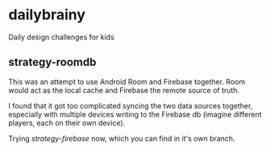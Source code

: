 # dailybrainy
Daily design challenges for kids

## strategy-roomdb
This was an attempt to use Android Room and Firebase together.
Room would act as the local cache and Firebase the remote source of truth.

I found that it got too complicated syncing the two data sources together, 
especially with multiple devices writing to the Firebase db (imagine different
players, each on their own device).

Trying *strategy-firebase* now, which you can find in it's own branch.